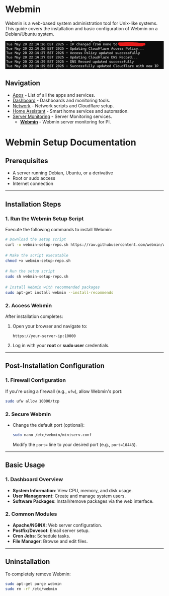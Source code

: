 # **Webmin**

Webmin is a web-based system administration tool for Unix-like systems. This guide covers the installation and basic configuration of Webmin on a Debian/Ubuntu system.

![alt text](/assets/network/cloudflare_script.png)

## Navigation
* [Apps](/apps/README.md) - List of all the apps and services.
* [Dashboard](/dashboard/README.md) - Dashboards and monitoring tools.
* [Network](/network/README.md) - Network scripts and Cloudflare setup.
* [Home Assistant](/homeassistant/README.md) - Smart home services and automation.
* [Server Monitoring](/monitoring/README.md) - Server Monitoring services.
  - [__Webmin__](/monitoring/webmin/README.md) - Webmin server monitoring for PI.

# **Webmin Setup Documentation**

## **Prerequisites**
- A server running Debian, Ubuntu, or a derivative
- Root or sudo access
- Internet connection

---

## **Installation Steps**

### **1. Run the Webmin Setup Script**
Execute the following commands to install Webmin:

```bash
# Download the setup script
curl -o webmin-setup-repo.sh https://raw.githubusercontent.com/webmin/webmin/master/webmin-setup-repo.sh

# Make the script executable
chmod +x webmin-setup-repo.sh

# Run the setup script
sudo sh webmin-setup-repo.sh

# Install Webmin with recommended packages
sudo apt-get install webmin --install-recommends
```

### **2. Access Webmin**
After installation completes:
1. Open your browser and navigate to:
   ```
   https://your-server-ip:10000
   ```
2. Log in with your **root** or **sudo user** credentials.

---

## **Post-Installation Configuration**

### **1. Firewall Configuration**
If you're using a firewall (e.g., `ufw`), allow Webmin's port:
```bash
sudo ufw allow 10000/tcp
```

### **2. Secure Webmin**
- Change the default port (optional):
  ```bash
  sudo nano /etc/webmin/miniserv.conf
  ```
  Modify the `port=` line to your desired port (e.g., `port=10443`).

---

## **Basic Usage**
### **1. Dashboard Overview**
- **System Information**: View CPU, memory, and disk usage.
- **User Management**: Create and manage system users.
- **Software Packages**: Install/remove packages via the web interface.

### **2. Common Modules**
- **Apache/NGINX**: Web server configuration.
- **Postfix/Dovecot**: Email server setup.
- **Cron Jobs**: Schedule tasks.
- **File Manager**: Browse and edit files.

---

## **Uninstallation**
To completely remove Webmin:
```bash
sudo apt-get purge webmin
sudo rm -rf /etc/webmin
```
